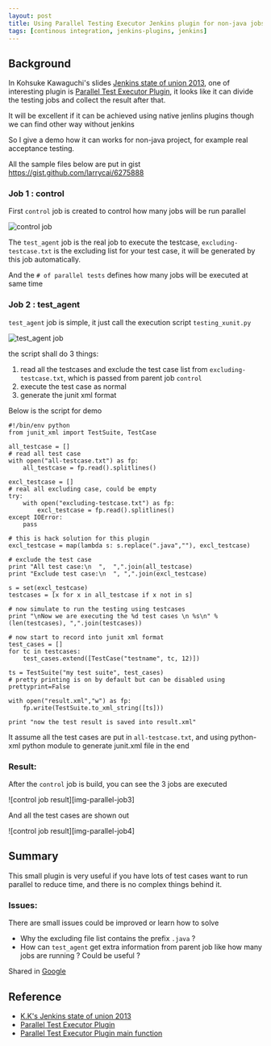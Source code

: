 ```yaml
---
layout: post
title: Using Parallel Testing Executor Jenkins plugin for non-java jobs
tags: [continous integration, jenkins-plugins, jenkins]
---
```


## Background

In Kohsuke Kawaguchi's slides [Jenkins state of union 2013](http://www.slideshare.net/kohsuke/jenkins-state-of-union-2013), one of interesting plugin is [Parallel Test Executor Plugin](https://wiki.jenkins-ci.org/display/JENKINS/Parallel+Test+Executor+Plugin), it looks like it can divide the testing jobs and collect the result after that.

It will be excellent if it can be achieved using native jenlins plugins though we can find other way without jenkins

So I give a demo how it can works for non-java project, for example real acceptance testing.

All the sample files below are put in gist <https://gist.github.com/larrycai/6275888>

### Job 1 : control  

First `control` job is created to control how many jobs will be run parallel

![control job][img-parallel-job1]

The `test_agent` job is the real job to execute the testcase, `excluding-testcase.txt` is the excluding list for your test case, it will be generated by this job automatically.

And the `# of parallel tests` defines how many jobs will be executed at same time

### Job 2 : test_agent

`test_agent` job is simple, it just call the execution script `testing_xunit.py`

![test_agent job][img-parallel-job2]

the script shall do 3 things:

1. read all the testcases and exclude the test case list from `excluding-testcase.txt`, which is passed from parent job `control`
2. execute the test case as normal
3. generate the junit xml format

Below is the script for demo

	#!/bin/env python
	from junit_xml import TestSuite, TestCase

	all_testcase = []
	# read all test case
	with open("all-testcase.txt") as fp:
		all_testcase = fp.read().splitlines()
		
	excl_testcase = []
	# real all excluding case, could be empty
	try:
		with open("excluding-testcase.txt") as fp:
			excl_testcase = fp.read().splitlines()
	except IOError:
		pass

	# this is hack solution for this plugin
	excl_testcase = map(lambda s: s.replace(".java",""), excl_testcase)

	# exclude the test case
	print "All test case:\n  ",  ",".join(all_testcase)
	print "Exclude test case:\n  ", ",".join(excl_testcase)

	s = set(excl_testcase)
	testcases = [x for x in all_testcase if x not in s]

	# now simulate to run the testing using testcases
	print "\nNow we are executing the %d test cases \n %s\n" % (len(testcases), ",".join(testcases))

	# now start to record into junit xml format
	test_cases = []
	for tc in testcases:
		test_cases.extend([TestCase("testname", tc, 12)])

	ts = TestSuite("my test suite", test_cases)
	# pretty printing is on by default but can be disabled using prettyprint=False

	with open("result.xml","w") as fp:
		fp.write(TestSuite.to_xml_string([ts]))

	print "now the test result is saved into result.xml"	

It assume all the test cases are put in `all-testcase.txt`, and using python-xml python module to generate junit.xml file in the end

### Result:

After the `control` job is build, you can see the 3 jobs are executed

![control job result][img-parallel-job3]

And all the test cases are shown out

![control job result][img-parallel-job4]

## Summary

This small plugin is very useful if you have lots of test cases want to run parallel to reduce time, and there is no complex things behind it.

### Issues:

There are small issues could be improved or learn how to solve 

* Why the excluding file list contains the prefix `.java` ?
* How can `test_agent` get extra information from parent job like how many jobs are running ? Could be useful ?

Shared in <a href="https://plus.google.com/100729724738053223351?rel=author">Google</a>

## Reference

*   [K.K's Jenkins state of union 2013](http://www.slideshare.net/kohsuke/jenkins-state-of-union-2013)
*   [Parallel Test Executor Plugin](https://wiki.jenkins-ci.org/display/JENKINS/Parallel+Test+Executor+Plugin)
*   [Parallel Test Executor Plugin main function](https://github.com/jenkinsci/parallel-test-executor-plugin/blob/master/src/main/java/org/jenkinsci/plugins/parallel_test_executor/ParallelTestExecutor.java)

  [img-parallel-job1]: http://larrycaiyu.com/blog/images/img-parallel-job1.png
  [img-parallel-job2]: http://larrycaiyu.com/blog/images/img-parallel-job2.png

